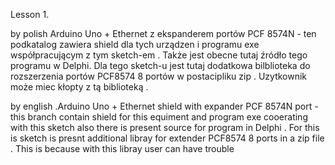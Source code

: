 Lesson 1. 
  
  by polish Arduino Uno + Ethernet z ekspanderem portów PCF 8574N - ten podkatalog zawiera
           shield dla tych urządzen  i programu exe współpracującym z tym sketch-em .
           Także jest obecne tutaj źródło tego programu w Delphi. Dla tego sketch-u
           jest tutaj dodatkowa bilblioteka do rozszerzenia portów PCF8574 8 portów w 
           postacipliku zip . Uzytkownik może miec kłopty z tą biblioteką .
           
  
  by english .Arduino Uno + Ethernet shield with expander PCF 8574N port - this branch contain 
          shield for this equiment and program exe cooerating with this sketch
          also there is present source for program in Delphi . For this is sketch 
          is presnt additional libray for extender PCF8574 8 ports in a zip file . 
          This is because with this libray user can have trouble
          
